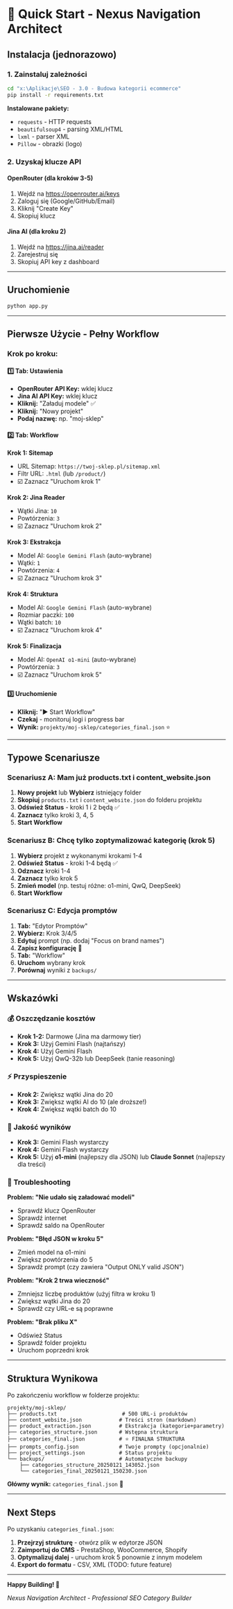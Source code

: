 # 🚀 Quick Start - Nexus Navigation Architect

## Instalacja (jednorazowo)

### 1. Zainstaluj zależności

```bash
cd "x:\Aplikacje\SEO - 3.0 - Budowa kategorii ecommerce"
pip install -r requirements.txt
```

**Instalowane pakiety:**
- `requests` - HTTP requests
- `beautifulsoup4` - parsing XML/HTML
- `lxml` - parser XML
- `Pillow` - obrazki (logo)

### 2. Uzyskaj klucze API

#### OpenRouter (dla kroków 3-5)
1. Wejdź na https://openrouter.ai/keys
2. Zaloguj się (Google/GitHub/Email)
3. Kliknij "Create Key"
4. Skopiuj klucz

#### Jina AI (dla kroku 2)
1. Wejdź na https://jina.ai/reader
2. Zarejestruj się
3. Skopiuj API key z dashboard

---

## Uruchomienie

```bash
python app.py
```

---

## Pierwsze Użycie - Pełny Workflow

### Krok po kroku:

#### 1️⃣ Tab: Ustawienia

- **OpenRouter API Key:** wklej klucz
- **Jina AI API Key:** wklej klucz
- **Kliknij:** "Załaduj modele" ✅
- **Kliknij:** "Nowy projekt"
- **Podaj nazwę:** np. "moj-sklep"

#### 2️⃣ Tab: Workflow

**Krok 1: Sitemap**
- URL Sitemap: `https://twoj-sklep.pl/sitemap.xml`
- Filtr URL: `.html` (lub `/product/`)
- ☑️ Zaznacz "Uruchom krok 1"

**Krok 2: Jina Reader**
- Wątki Jina: `10`
- Powtórzenia: `3`
- ☑️ Zaznacz "Uruchom krok 2"

**Krok 3: Ekstrakcja**
- Model AI: `Google Gemini Flash` (auto-wybrane)
- Wątki: `1`
- Powtórzenia: `4`
- ☑️ Zaznacz "Uruchom krok 3"

**Krok 4: Struktura**
- Model AI: `Google Gemini Flash` (auto-wybrane)
- Rozmiar paczki: `100`
- Wątki batch: `10`
- ☑️ Zaznacz "Uruchom krok 4"

**Krok 5: Finalizacja**
- Model AI: `OpenAI o1-mini` (auto-wybrane)
- Powtórzenia: `3`
- ☑️ Zaznacz "Uruchom krok 5"

#### 3️⃣ Uruchomienie

- **Kliknij:** "▶ Start Workflow"
- **Czekaj** - monitoruj logi i progress bar
- **Wynik:** `projekty/moj-sklep/categories_final.json` ⭐

---

## Typowe Scenariusze

### Scenariusz A: Mam już products.txt i content_website.json

1. **Nowy projekt** lub **Wybierz** istniejący folder
2. **Skopiuj** `products.txt` i `content_website.json` do folderu projektu
3. **Odśwież Status** - kroki 1 i 2 będą ✅
4. **Zaznacz** tylko kroki 3, 4, 5
5. **Start Workflow**

### Scenariusz B: Chcę tylko zoptymalizować kategorię (krok 5)

1. **Wybierz** projekt z wykonanymi krokami 1-4
2. **Odśwież Status** - kroki 1-4 będą ✅
3. **Odznacz** kroki 1-4
4. **Zaznacz** tylko krok 5
5. **Zmień model** (np. testuj różne: o1-mini, QwQ, DeepSeek)
6. **Start Workflow**

### Scenariusz C: Edycja promptów

1. **Tab:** "Edytor Promptów"
2. **Wybierz:** Krok 3/4/5
3. **Edytuj** prompt (np. dodaj "Focus on brand names")
4. **Zapisz konfigurację** 💾
5. **Tab:** "Workflow"
6. **Uruchom** wybrany krok
7. **Porównaj** wyniki z `backups/`

---

## Wskazówki

### 💰 Oszczędzanie kosztów
- **Krok 1-2:** Darmowe (Jina ma darmowy tier)
- **Krok 3:** Użyj Gemini Flash (najtańszy)
- **Krok 4:** Użyj Gemini Flash
- **Krok 5:** Użyj QwQ-32b lub DeepSeek (tanie reasoning)

### ⚡ Przyspieszenie
- **Krok 2:** Zwiększ wątki Jina do 20
- **Krok 3:** Zwiększ wątki AI do 10 (ale droższe!)
- **Krok 4:** Zwiększ wątki batch do 10

### 🎯 Jakość wyników
- **Krok 3:** Gemini Flash wystarczy
- **Krok 4:** Gemini Flash wystarczy
- **Krok 5:** Użyj **o1-mini** (najlepszy dla JSON) lub **Claude Sonnet** (najlepszy dla treści)

### 🔧 Troubleshooting

**Problem: "Nie udało się załadować modeli"**
- Sprawdź klucz OpenRouter
- Sprawdź internet
- Sprawdź saldo na OpenRouter

**Problem: "Błęd JSON w kroku 5"**
- Zmień model na o1-mini
- Zwiększ powtórzenia do 5
- Sprawdź prompt (czy zawiera "Output ONLY valid JSON")

**Problem: "Krok 2 trwa wieczność"**
- Zmniejsz liczbę produktów (użyj filtra w kroku 1)
- Zwiększ wątki Jina do 20
- Sprawdź czy URL-e są poprawne

**Problem: "Brak pliku X"**
- Odśwież Status
- Sprawdź folder projektu
- Uruchom poprzedni krok

---

## Struktura Wynikowa

Po zakończeniu workflow w folderze projektu:

```
projekty/moj-sklep/
├── products.txt                     # 500 URL-i produktów
├── content_website.json            # Treści stron (markdown)
├── product_extraction.json         # Ekstrakcja (kategorie+parametry)
├── categories_structure.json       # Wstępna struktura
├── categories_final.json           # ⭐ FINALNA STRUKTURA
├── prompts_config.json             # Twoje prompty (opcjonalnie)
├── project_settings.json           # Status projektu
└── backups/                        # Automatyczne backupy
    ├── categories_structure_20250121_143052.json
    └── categories_final_20250121_150230.json
```

**Główny wynik:** `categories_final.json` 🎯

---

## Next Steps

Po uzyskaniu `categories_final.json`:

1. **Przejrzyj strukturę** - otwórz plik w edytorze JSON
2. **Zaimportuj do CMS** - PrestaShop, WooCommerce, Shopify
3. **Optymalizuj dalej** - uruchom krok 5 ponownie z innym modelem
4. **Export do formatu** - CSV, XML (TODO: future feature)

---

**Happy Building! 🚀**

*Nexus Navigation Architect - Professional SEO Category Builder*
